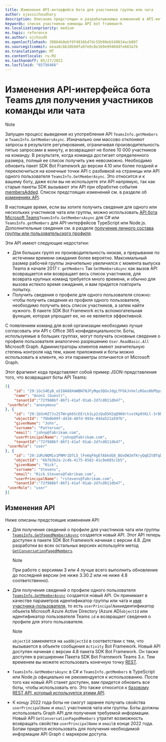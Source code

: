 ```yaml
---
title: Изменения API-интерфейса бота для участников группы или чата
author: ojasvichoudhary
description: Описание предстоящих и разрабатываемых изменений в API-интерфейсах ботов, используемых для извлечения участников команд и чатов.
keywords: список участников команды API bot framework
ms.localizationpriority: medium
ms.topic: reference
ms.author: ojchoudh
ms.openlocfilehash: 39864b0ebf0f4016bd7dc55b98eb549834acb807
ms.sourcegitcommit: eeaa8cbb10b9dfa97e9c8e169e9940ddfe683a7b
ms.translationtype: MT
ms.contentlocale: ru-RU
ms.lasthandoff: 05/27/2022
ms.locfileid: "65756466"
---
```

# <a name="teams-bot-api-changes-to-fetch-team-or-chat-members"></a>Изменения API-интерфейса бота Teams для получения участников команды или чата

>[!NOTE]
> Запущен процесс выведения из употребления API `TeamsInfo.getMembers` и `TeamsInfo.GetMembersAsync`. Изначально они массово отклоняют запросы в результате регулирования, ограничивая производительность пятью запросами в минуту, и возвращают не более 10 000 участников на команду. В результате, когда команда достигает определенного размера, полный ее список получить уже невозможно.
> Необходимо обновить пакет SDK Bot Framework до версии 4.10 или более поздней и переключиться на конечные точки API с разбивкой на страницы или API одного пользователя `TeamsInfo.GetMemberAsync`. Это относится и к вашему боту, даже если вы не используете эти API напрямую, так как старые пакеты SDK вызывают эти API при обработке события [membersAdded](../bots/how-to/conversations/subscribe-to-conversation-events.md#team-members-added). Список предстоящих изменений см. в разделе об [изменениях API](team-chat-member-api-changes.md#api-changes).

В настоящее время, если вы хотите получить сведения для одного или нескольких участников чата или группы, можно использовать [API бота Microsoft Teams](/microsoftteams/platform/bots/how-to/get-teams-context?tabs=dotnet#fetch-the-roster-or-user-profile)`TeamsInfo.GetMembersAsync` для C# или `TeamsInfo.getMembers` для API-интерфейсов TypeScript или Node.js. Дополнительные сведения см. в разделе [получение личного состава группы или пользовательского профиля](../bots/how-to/get-teams-context.md#fetch-the-roster-or-user-profile).

Эти API имеют следующие недостатки:

* Для больших групп их производительность низкая, а прерывание по истечении времени ожидания более вероятно. Максимальный размер рабочей группы значительно увеличился с момента выпуска Teams в начале 2017 г. `getMembers` Так `GetMembersAsync` как вызов API возвращается или возвращает весь список участников, для возврата крупных команд требуется много времени, и обычно для вызова истекло время ожидания, и вам придется повторить попытку.
* Получить сведения о профиле для одного пользователя сложно: чтобы получить сведения из профиля одного пользователя, необходимо получить весь список участников, а затем найти нужного. В пакете SDK Bot Framework есть вспомогательная функция, которая упрощает ее, но не является эффективной.

С появлением команд для всей организации необходимо лучше согласовать эти API с Office 365 конфиденциальности. Боты, используемые в больших группах, могут получать основные сведения о профиле пользователя аналогично разрешению `User.ReadBasic.All` Microsoft Graph. Администраторы клиентов имеют значительную степень контроля над тем, какие приложения и боты можно использовать в клиенте, но эти параметры отличаются от Microsoft Graph.

Этот фрагмент кода представляет собой пример JSON-представления того, что возвращают боты API Teams:

```json
[{
    "id": "29:1GcS4EyB_oSI8A88XmWBN7NJFyMqe3QGnJdgLfFGkJnVelzRGos0bPbpsfJjcbAD22bmKc4GMbrY2g4JDrrA8vM06X1-cHHle4zOE6U4ttcc",
    "name": "Anon1 (Guest)",
    "tenantId":"72f988bf-86f1-41af-91ab-2d7cd011db47",
 "userRole": "anonymous"
}, {
    "id": "29:1bSnHZ7Js2STWrgk6ScEErLk1Lp2zQuD5H2qQ960rtvstKp8tKLl-3r8b6DoW0QxZimuTxk_kupZ1DBMpvIQQUAZL-PNj0EORDvRZXy8kvWk",
    "objectId": "76b0b09f-d410-48fd-993e-84da521a597b",
    "givenName": "John",
    "surname": "Patterson",
    "email": "johnp@fabrikam.com",
    "userPrincipalName": "johnp@fabrikam.com",
    "tenantId":"72f988bf-86f1-41af-91ab-2d7cd011db47",
 "userRole": "user"
}, {
    "id": "29:1URzNQM1x1PNMr1D7L5_lFe6qF6gEfAbkdG8_BUxOW2mTKryQqEZtBTqDt10-MghkzjYDuUj4KG6nvg5lFAyjOLiGJ4jzhb99WrnI7XKriCs",
    "objectId": "6b7b3b2a-2c4b-4175-8582-41c9e685c1b5",
    "givenName": "Rick",
    "surname": "Stevens",
    "email": "Rick.Stevens@fabrikam.com",
    "userPrincipalName": "rstevens@fabrikam.com",
    "tenantId":"72f988bf-86f1-41af-91ab-2d7cd011db47",
 "userRole": "user"
}]
```

## <a name="api-changes"></a>Изменения API

Ниже описаны предстоящие изменения API:

* Для получения сведений о профиле для участников чата или группы [`TeamsInfo.GetPagedMembersAsync`](/microsoftteams/platform/bots/how-to/get-teams-context?tabs=dotnet#fetch-the-roster-or-user-profile) создается новый API. Этот API теперь доступен в пакете SDK Bot Framework начиная с версии 4.8. Для разработки во всех остальных версиях используйте метод [`GetConversationPagedMembers`](/dotnet/api/microsoft.bot.connector.conversationsextensions.getconversationpagedmembersasync?view=botbuilder-dotnet-stable&preserve-view=true).

    > [!NOTE]
    > При работе с версиями 3 или 4 лучше всего выполнить обновление до последней версии (не ниже 3.30.2 или не ниже 4.8 соответственно).

* Для получения сведений о профиле одного пользователя [`TeamsInfo.GetMemberAsync`](/microsoftteams/platform/bots/how-to/get-teams-context?tabs=dotnet#get-single-member-details) создается новый API. Он принимает в качестве параметров идентификатор группы или чата и [имя участника-пользователя](/windows/win32/ad/naming-properties#userprincipalname), то есть `userPrincipalName`идентификатор объекта Microsoft Azure Active Directory (Azure AD)`objectId` или идентификатор пользователя Teams `id` и возвращает сведения о профиле для этого пользователя.

    > [!NOTE]
    > `objectId` заменяется на `aadObjectId` в соответствии с тем, что вызывается в объекте сообщения `Activity` Bot Framework. Новый API доступен начиная с версии 4.8 пакета SDK Bot Framework. Он также доступен в расширении Пакета SDK Bot Framework Teams 3.x. Тем временем вы можете использовать конечную точку [REST](/microsoftteams/platform/bots/how-to/get-teams-context?tabs=json#get-single-member-details).

* `TeamsInfo.GetMembersAsync` в C# и `TeamsInfo.getMembers` в TypeScript или Node.js официально не рекомендуется к использованию. После того как новый API станет доступен, вам придется обновить все боты, чтобы использовать его. Это также относится к [базовому REST API, который используется этими API](/microsoftteams/platform/bots/how-to/get-teams-context?tabs=json#tabpanel_CeZOj-G++Q_json).
* К концу 2022 года боты не смогут заранее получать свойства `userPrincipalName` и `email` участников чата или группы. Боты должны использовать Graph API для получения требуемой информации. Новый API `GetConversationPagedMembers` утратит возможность возвращать свойства `userPrincipalName` и `email`в конце 2022 года. Ботам придется использовать для получения необходимой информации API Graph с маркером доступа. 
